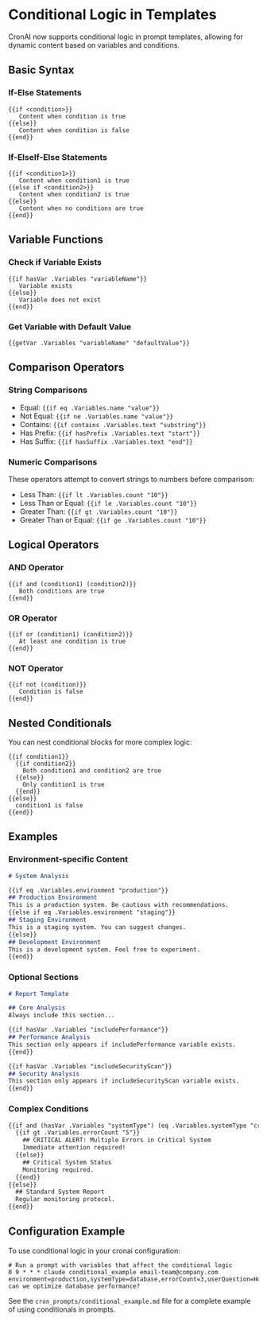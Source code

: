 # Conditional Logic in Templates

CronAI now supports conditional logic in prompt templates, allowing for dynamic content based on variables and conditions.

## Basic Syntax

### If-Else Statements

```
{{if <condition>}}
   Content when condition is true
{{else}}
   Content when condition is false
{{end}}
```

### If-ElseIf-Else Statements

```
{{if <condition1>}}
   Content when condition1 is true
{{else if <condition2>}}
   Content when condition2 is true
{{else}}
   Content when no conditions are true
{{end}}
```

## Variable Functions

### Check if Variable Exists

```
{{if hasVar .Variables "variableName"}}
   Variable exists
{{else}}
   Variable does not exist
{{end}}
```

### Get Variable with Default Value

```
{{getVar .Variables "variableName" "defaultValue"}}
```

## Comparison Operators

### String Comparisons

- Equal: `{{if eq .Variables.name "value"}}`
- Not Equal: `{{if ne .Variables.name "value"}}`
- Contains: `{{if contains .Variables.text "substring"}}`
- Has Prefix: `{{if hasPrefix .Variables.text "start"}}`
- Has Suffix: `{{if hasSuffix .Variables.text "end"}}`

### Numeric Comparisons

These operators attempt to convert strings to numbers before comparison:

- Less Than: `{{if lt .Variables.count "10"}}`
- Less Than or Equal: `{{if le .Variables.count "10"}}`
- Greater Than: `{{if gt .Variables.count "10"}}`
- Greater Than or Equal: `{{if ge .Variables.count "10"}}`

## Logical Operators

### AND Operator

```
{{if and (condition1) (condition2)}}
   Both conditions are true
{{end}}
```

### OR Operator

```
{{if or (condition1) (condition2)}}
   At least one condition is true
{{end}}
```

### NOT Operator

```
{{if not (condition)}}
   Condition is false
{{end}}
```

## Nested Conditionals

You can nest conditional blocks for more complex logic:

```
{{if condition1}}
  {{if condition2}}
    Both condition1 and condition2 are true
  {{else}}
    Only condition1 is true
  {{end}}
{{else}}
  condition1 is false
{{end}}
```

## Examples

### Environment-specific Content

```markdown
# System Analysis

{{if eq .Variables.environment "production"}}
## Production Environment
This is a production system. Be cautious with recommendations.
{{else if eq .Variables.environment "staging"}}
## Staging Environment
This is a staging system. You can suggest changes.
{{else}}
## Development Environment
This is a development system. Feel free to experiment.
{{end}}
```

### Optional Sections

```markdown
# Report Template

## Core Analysis
Always include this section...

{{if hasVar .Variables "includePerformance"}}
## Performance Analysis
This section only appears if includePerformance variable exists.
{{end}}

{{if hasVar .Variables "includeSecurityScan"}}
## Security Analysis
This section only appears if includeSecurityScan variable exists.
{{end}}
```

### Complex Conditions

```markdown
{{if and (hasVar .Variables "systemType") (eq .Variables.systemType "critical")}}
  {{if gt .Variables.errorCount "5"}}
    ## CRITICAL ALERT: Multiple Errors in Critical System
    Immediate attention required!
  {{else}}
    ## Critical System Status
    Monitoring required.
  {{end}}
{{else}}
  ## Standard System Report
  Regular monitoring protocol.
{{end}}
```

## Configuration Example

To use conditional logic in your cronai configuration:

```
# Run a prompt with variables that affect the conditional logic
0 9 * * * claude conditional_example email-team@company.com environment=production,systemType=database,errorCount=3,userQuestion=How can we optimize database performance?
```

See the `cron_prompts/conditional_example.md` file for a complete example of using conditionals in prompts.
